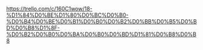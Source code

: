 https://trello.com/c/160C1wow/18-%D1%84%D0%BE%D1%80%D0%BC%D0%B0-%D0%B4%D0%BE%D0%B1%D0%B0%D0%B2%D0%BB%D0%B5%D0%BD%D0%B8%D1%8F-%D0%B2%D0%B0%D0%BA%D0%B0%D0%BD%D1%81%D0%B8%D0%B8
